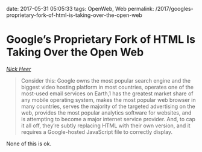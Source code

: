date: 2017-05-31 05:05:33
tags: OpenWeb, Web
permalink: /2017/googles-proprietary-fork-of-html-is-taking-over-the-open-web

# Google’s Proprietary Fork of HTML Is Taking Over the Open Web

_[Nick Heer][1]_

> Consider this: Google owns the most popular search engine and the biggest video hosting platform in most countries, operates one of the most-used email services on Earth,1 has the greatest market share of any mobile operating system, makes the most popular web browser in many countries, serves the majority of the targeted advertising on the web, provides the most popular analytics software for websites, and is attempting to become a major internet service provider. And, to cap it all off, they’re subtly replacing HTML with their own version, and it requires a Google-hosted JavaScript file to correctly display.

None of this is ok.

 [1]: https://pxlnv.com/linklog/amp-taking-over/
